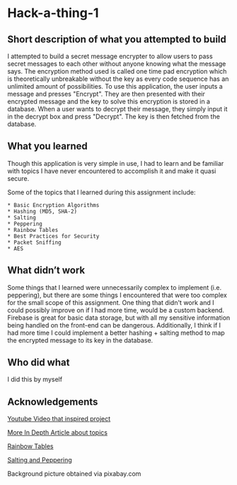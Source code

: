 # Hack-a-thing-1
## Short description of what you attempted to build
I attempted to build a secret message encrypter to allow users to pass secret messages to each other without anyone knowing what the message says. The encryption method used is called one time pad encryption which is theoretically unbreakable without the key as every code sequence has an unlimited amount of possibilities. To use this application, the user inputs a message and presses "Encrypt". They are then presented with their encrypted message and the key to solve this encryption is stored in a database. When a user wants to decrypt their message, they simply input it in the decrypt box and press "Decrypt". The key is then fetched from the database.
## What you learned
Though this application is very simple in use, I had to learn and be familiar with topics I have never encountered to accomplish it and make it quasi secure.

Some of the topics that I learned during this assignment include:
	
    * Basic Encryption Algorithms
    * Hashing (MD5, SHA-2)
    * Salting
    * Peppering
    * Rainbow Tables
    * Best Practices for Security
    * Packet Sniffing
    * AES
    
## What didn’t work
Some things that I learned were unnecessarily complex to implement (i.e. peppering), but there are some things I encountered that were too complex for the small scope of this assignment. One thing that didn't work and I could possibly improve on if I had more time, would be a custom backend. Firebase is great for basic data storage, but with all my sensitive information being handled on the front-end can be dangerous. Additionally, I think if I had more time I could implement a better hashing + salting method to map the encrypted message to its key in the database. 
## Who did what 
I did this by myself
## Acknowledgements
[Youtube Video that inspired project](https://www.youtube.com/watch?v=R5LqOqaBYG8)

[More In Depth Article about topics](https://www.thesslstore.com/blog/difference-encryption-hashing-salting/)

[Rainbow Tables](https://www.lifewire.com/rainbow-tables-your-passwords-worst-nightmare-2487288)

[Salting and Peppering](https://medium.com/@berto168/salt-pepper-spice-up-your-hash-b48328caa2af)

Background picture obtained via pixabay.com
